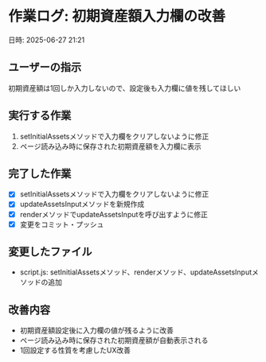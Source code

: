 # 作業ログ: 初期資産額入力欄の改善
日時: 2025-06-27 21:21

## ユーザーの指示
初期資産額は1回しか入力しないので、設定後も入力欄に値を残してほしい

## 実行する作業
1. setInitialAssetsメソッドで入力欄をクリアしないように修正
2. ページ読み込み時に保存された初期資産額を入力欄に表示

## 完了した作業
- [x] setInitialAssetsメソッドで入力欄をクリアしないように修正
- [x] updateAssetsInputメソッドを新規作成
- [x] renderメソッドでupdateAssetsInputを呼び出すように修正
- [x] 変更をコミット・プッシュ

## 変更したファイル
- script.js: setInitialAssetsメソッド、renderメソッド、updateAssetsInputメソッドの追加

## 改善内容
- 初期資産額設定後に入力欄の値が残るように改善
- ページ読み込み時に保存された初期資産額が自動表示される
- 1回設定する性質を考慮したUX改善